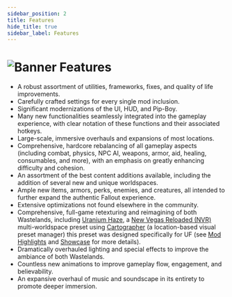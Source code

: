 ```yaml
---
sidebar_position: 2
title: Features
hide_title: true
sidebar_label: Features
---
```

# ![Banner Features](https://github.com/user-attachments/assets/7372d422-b00e-4d2f-8fe0-0f7b40179203)

- A robust assortment of utilities, frameworks, fixes, and quality of life improvements.
- Carefully crafted settings for every single mod inclusion.
- Significant modernizations of the UI, HUD, and Pip-Boy.
- Many new functionalities seamlessly integrated into the gameplay experience, with clear notation of these functions and their associated hotkeys.
- Large-scale, immersive overhauls and expansions of most locations.
- Comprehensive, hardcore rebalancing of all gameplay aspects (including combat, physics, NPC AI, weapons, armor, aid, healing, consumables, and more), with an emphasis on greatly enhancing difficulty and cohesion.
- An assortment of the best content additions available, including the addition of several new and unique worldspaces.
- Ample new items, armors, perks, enemies, and creatures, all intended to further expand the authentic Fallout experience.
- Extensive optimizations not found elsewhere in the community.
- Comprehensive, full-game retexturing and reimagining of both Wastelands, including [Uranium Haze](https://www.nexusmods.com/newvegas/mods/88817), a [New Vegas Reloaded (NVR)](https://dlpnd.github.io/nvr-wiki/) multi-worldspace preset using [Cartographer](https://www.nexusmods.com/newvegas/mods/88451) (a location-based visual preset manager) this preset was designed specifically for UF (see [Mod Highlights](https://uraniumfever.net/docs/modhighlights) and [Showcase](https://uraniumfever.net/docs/userinterface/) for more details).
- Dramatically overhauled lighting and special effects to improve the ambiance of both Wastelands.
- Countless new animations to improve gameplay flow, engagement, and believability.
- An expansive overhaul of music and soundscape in its entirety to promote deeper immersion.
